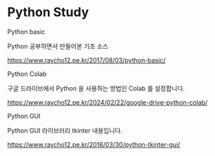 # Python Study

Python basic

Python 공부하면서 만들어본 기초 소스

https://www.raycho12.pe.kr/2017/08/03/python-basic/

Python Colab

구글 드라이브에서 Python 을 사용하는 방법인 Colab 를 설정합니다. 

https://www.raycho12.pe.kr/2024/02/22/google-drive-python-colab/

Python GUI

Python GUI 라이브러리 tkinter 내용입니다. 

https://www.raycho12.pe.kr/2018/03/30/python-tkinter-gui/
